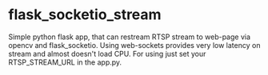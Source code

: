 # flask_socketio_stream
Simple python flask app, that can restream RTSP stream to web-page via opencv and flask_socketio.
Using web-sockets provides very low latency on stream and almost doesn't load CPU.
For using just set your RTSP_STREAM_URL in the app.py.
